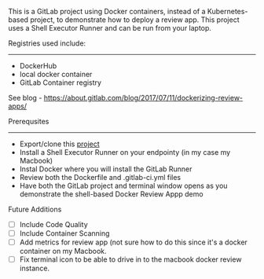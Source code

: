 This is a GitLab project using Docker containers, instead of a Kubernetes-based project, to demonstrate how to deploy a review app.  This project uses a Shell Executor Runner and can be run from your laptop.



Registries used include:

------

- DockerHub
- local docker container
- GitLab Container registry

See blog - https://about.gitlab.com/blog/2017/07/11/dockerizing-review-apps/



Prerequsites

------

- Export/clone this [project](https://gitlab.com/mark.cesario/demos/docker-review-app)
- Install a  Shell Executor Runner on your endpointy (in my case my Macbook)
- Instal Docker where you will install the GitLab Runner
- Review both the Dockerfile and .gitlab-ci.yml files
- Have both the GitLab project and terminal window opens as you demonstrate the shell-based Docker Review Appp demo
  
  

Future Additions

- [ ] Include Code Quality
- [ ] Include Container Scanning
- [ ] Add metrics for review app (not sure how to do this since it's a docker container on my Macbook.
- [ ] Fix terminal icon to be able to drive in to the macbook docker review instance.